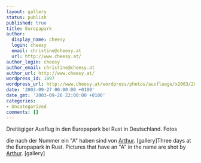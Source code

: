 ```yaml
---
layout: gallery
status: publish
published: true
title: Europapark
author:
  display_name: cheesy
  login: cheesy
  email: christine@cheesy.at
  url: http://www.cheesy.at/
author_login: cheesy
author_email: christine@cheesy.at
author_url: http://www.cheesy.at/
wordpress_id: 1897
wordpress_url: http://www.cheesy.at/wordpress/photos/ausfluege/x2003/2003-september/
date: '2003-09-27 00:00:00 +0100'
date_gmt: '2003-09-26 22:00:00 +0100'
categories:
- Uncategorized
comments: []
---
```

<!--:de-->Dreitägiger Ausflug in den Europapark bei Rust in Deutschland. Fotos
die nach der Nummer ein "A" haben sind von [Arthur](http://www.zaczek.net).
[gallery]<!--:--><!--:en-->Three days at the Europapark in Rust. Pictures that have an "A" in the name are shot by [Arthur](http://www.zaczek.net).
[gallery]<!--:-->
